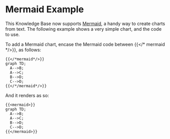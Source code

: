 # Mermaid Example
 
This Knowledge Base now supports [Mermaid](https://mermaid-js.github.io/mermaid/#/), a handy way to create charts from text.  The following example shows a very simple chart, and the code to use.

To add a Mermaid chart, encase the Mermaid code between {{</* mermaid */>}}, as follows:



```text
{{</*mermaid*/>}}
graph TD;
  A-->B;
  A-->C;
  B-->D;
  C-->D;
{{</*/mermaid*/>}}
```

And it renders as so:
```text
{{<mermaid>}}
graph TD;
  A-->B;
  A-->C;
  B-->D;
  C-->D;
{{</mermaid>}}
```